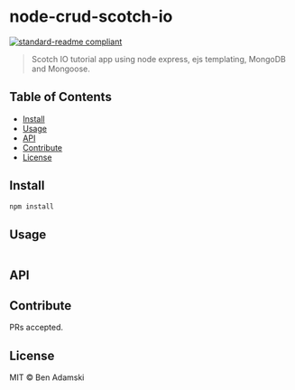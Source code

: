 # node-crud-scotch-io

[![standard-readme compliant](https://img.shields.io/badge/standard--readme-OK-green.svg?style=flat-square)](https://github.com/RichardLitt/standard-readme)

> Scotch IO tutorial app using node express, ejs templating, MongoDB and Mongoose.

## Table of Contents

- [Install](#install)
- [Usage](#usage)
- [API](#api)
- [Contribute](#contribute)
- [License](#license)

## Install

```bash
npm install
```

## Usage

```
```

## API

## Contribute

PRs accepted.

## License

MIT © Ben Adamski
